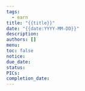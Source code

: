 ```yaml
---
tags:
  - earn
title: "{{title}}"
date: "{{date:YYYY-MM-DD}}"
description: 
authors: []
menu: 
toc: false
notice: 
due_date: 
status: 
PICs: 
completion_date:
---
```

```dataviewjs

```